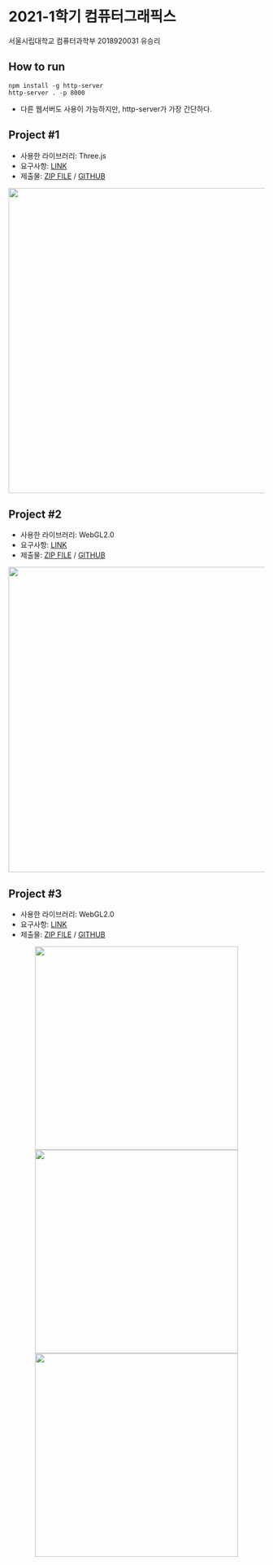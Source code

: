 # 2021-1학기 컴퓨터그래픽스
서울시립대학교 컴퓨터과학부 2018920031 유승리

## How to run
    npm install -g http-server
    http-server . -p 8000
- 다른 웹서버도 사용이 가능하지만, http-server가 가장 간단하다.   

## Project #1
- 사용한 라이브러리: Three.js
- 요구사항: [LINK](https://github.com/seungriyou/cg-2021-2/blob/main/proj1/proj1.pdf)
- 제출물: [ZIP FILE](https://github.com/seungriyou/cg-2021-2/blob/main/proj1/proj1-2018920031-%EC%9C%A0%EC%8A%B9%EB%A6%AC.zip) / [GITHUB](https://github.com/seungriyou/cg-2021-2/tree/main/proj1)
  
<img src="https://user-images.githubusercontent.com/43572543/147849542-8a92ae2b-aefa-4af4-ab91-892bb23bd103.gif" width="600" style="margin-left: auto; margin-right: auto; display: block;" />   

## Project #2
- 사용한 라이브러리: WebGL2.0
- 요구사항: [LINK](https://github.com/seungriyou/cg-2021-2/blob/main/proj2/proj2.pdf)
- 제출물: [ZIP FILE](https://github.com/seungriyou/cg-2021-2/blob/main/proj2/proj2-2018920031-%EC%9C%A0%EC%8A%B9%EB%A6%AC.zip) / [GITHUB](https://github.com/seungriyou/cg-2021-2/tree/main/proj2)
  
<img src="https://user-images.githubusercontent.com/43572543/147849558-128823c1-2ae1-4c3d-836f-fb7b3a6a3e4a.gif" width="600" style="margin-left: auto; margin-right: auto; display: block;" />   

## Project #3
- 사용한 라이브러리: WebGL2.0
- 요구사항: [LINK](https://github.com/seungriyou/cg-2021-2/blob/main/proj3/proj3-2021.pdf)
- 제출물: [ZIP FILE](https://github.com/seungriyou/cg-2021-2/blob/main/proj3/proj3-2018920031-%EC%9C%A0%EC%8A%B9%EB%A6%AC.zip) / [GITHUB](https://github.com/seungriyou/cg-2021-2/tree/main/proj3)
  
<p style="text-align: center;">
    <img src="https://user-images.githubusercontent.com/43572543/147849573-917e880f-4b8f-450c-aa62-bc27b340296e.gif" width="400" />   
    <img src="https://user-images.githubusercontent.com/43572543/147849578-7952b67c-639b-4a97-82a7-087d2df008c8.gif" width="400" />   
    <img src="https://user-images.githubusercontent.com/43572543/147849593-abea3d4a-976c-436b-b07b-14da8285522e.gif" width="400" />   
</p>